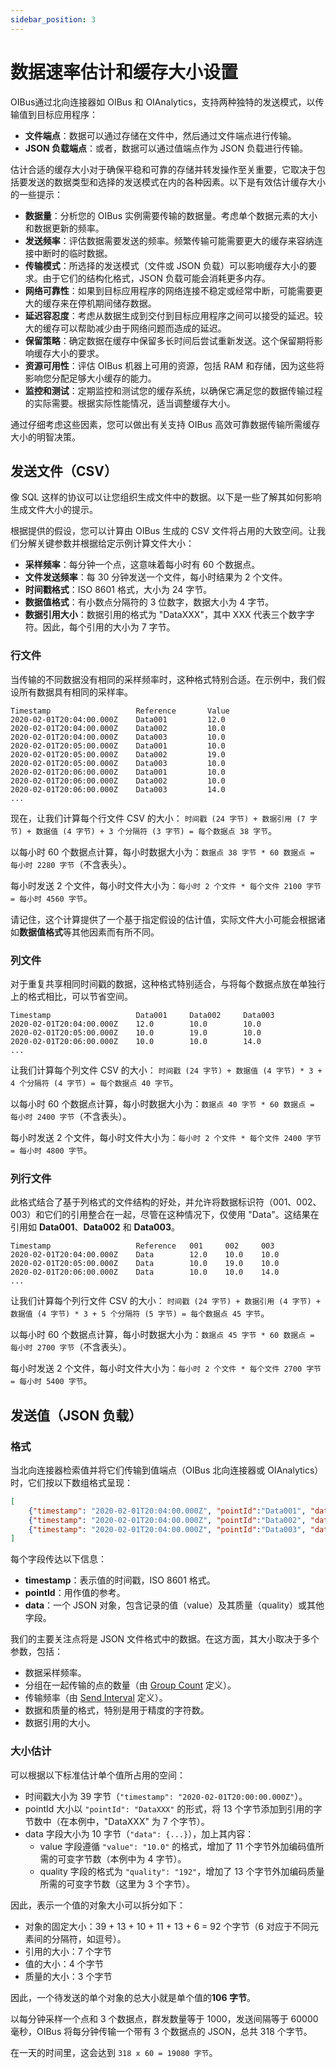 ```yaml
---
sidebar_position: 3
---
```


# 数据速率估计和缓存大小设置
OIBus通过北向连接器如 OIBus 和 OIAnalytics，支持两种独特的发送模式，以传输值到目标应用程序：
- **文件端点**：数据可以通过存储在文件中，然后通过文件端点进行传输。
- **JSON 负载端点**：或者，数据可以通过值端点作为 JSON 负载进行传输。

估计合适的缓存大小对于确保平稳和可靠的存储并转发操作至关重要，它取决于包括要发送的数据类型和选择的发送模式在内的各种因素。以下是有效估计缓存大小的一些提示：
- **数据量**：分析您的 OIBus 实例需要传输的数据量。考虑单个数据元素的大小和数据更新的频率。
- **发送频率**：评估数据需要发送的频率。频繁传输可能需要更大的缓存来容纳连接中断时的临时数据。
- **传输模式**：所选择的发送模式（文件或 JSON 负载）可以影响缓存大小的要求。由于它们的结构化格式，JSON 负载可能会消耗更多内存。
- **网络可靠性**：如果到目标应用程序的网络连接不稳定或经常中断，可能需要更大的缓存来在停机期间储存数据。
- **延迟容忍度**：考虑从数据生成到交付到目标应用程序之间可以接受的延迟。较大的缓存可以帮助减少由于网络问题而造成的延迟。
- **保留策略**：确定数据在缓存中保留多长时间后尝试重新发送。这个保留期将影响缓存大小的要求。
- **资源可用性**：评估 OIBus 机器上可用的资源，包括 RAM 和存储，因为这些将影响您分配足够大小缓存的能力。
- **监控和测试**：定期监控和测试您的缓存系统，以确保它满足您的数据传输过程的实际需要。根据实际性能情况，适当调整缓存大小。

通过仔细考虑这些因素，您可以做出有关支持 OIBus 高效可靠数据传输所需缓存大小的明智决策。

## 发送文件（CSV）
像 SQL 这样的协议可以让您组织生成文件中的数据。以下是一些了解其如何影响生成文件大小的提示。

根据提供的假设，您可以计算由 OIBus 生成的 CSV 文件将占用的大致空间。让我们分解关键参数并根据给定示例计算文件大小：
- **采样频率**：每分钟一个点，这意味着每小时有 60 个数据点。
- **文件发送频率**：每 30 分钟发送一个文件，每小时结果为 2 个文件。
- **时间戳格式**：ISO 8601 格式，大小为 24 字节。
- **数据值格式**：有小数点分隔符的 3 位数字，数据大小为 4 字节。
- **数据引用大小**：数据引用的格式为 "DataXXX"，其中 XXX 代表三个数字字符。因此，每个引用的大小为 7 字节。

### 行文件
当传输的不同数据没有相同的采样频率时，这种格式特别合适。在示例中，我们假设所有数据具有相同的采样率。

````csv 标题="行文件 CSV"
Timestamp	                Reference	    Value
2020-02-01T20:04:00.000Z	Data001	        12.0
2020-02-01T20:04:00.000Z	Data002	        10.0
2020-02-01T20:04:00.000Z	Data003	        10.0
2020-02-01T20:05:00.000Z	Data001	        10.0
2020-02-01T20:05:00.000Z	Data002	        19.0
2020-02-01T20:05:00.000Z	Data003	        10.0
2020-02-01T20:06:00.000Z	Data001	        10.0
2020-02-01T20:06:00.000Z	Data002	        10.0
2020-02-01T20:06:00.000Z	Data003	        14.0
...
````

现在，让我们计算每个行文件 CSV 的大小：
`时间戳 (24 字节) + 数据引用 (7 字节) + 数据值 (4 字节) + 3 个分隔符 (3 字节) = 每个数据点 38 字节`。

以每小时 60 个数据点计算，每小时数据大小为：`数据点 38 字节 * 60 数据点 = 每小时 2280 字节`（不含表头）。

每小时发送 2 个文件，每小时文件大小为：`每小时 2 个文件 * 每个文件 2100 字节 = 每小时 4560 字节`。

请记住，这个计算提供了一个基于指定假设的估计值，实际文件大小可能会根据诸如**数据值格式**等其他因素而有所不同。

### 列文件
对于重复共享相同时间戳的数据，这种格式特别适合，与将每个数据点放在单独行上的格式相比，可以节省空间。

````csv 标题="列文件 CSV"
Timestamp	                Data001	    Data002	    Data003
2020-02-01T20:04:00.000Z	12.0	    10.0	    10.0
2020-02-01T20:05:00.000Z	10.0	    19.0	    10.0
2020-02-01T20:06:00.000Z	10.0	    10.0	    14.0
...
````

让我们计算每个列文件 CSV 的大小：
`时间戳 (24 字节) + 数据值 (4 字节) * 3 + 4 个分隔符 (4 字节) = 每个数据点 40 字节`。

以每小时 60 个数据点计算，每小时数据大小为：`数据点 40 字节 * 60 数据点 = 每小时 2400 字节`（不含表头）。

每小时发送 2 个文件，每小时文件大小为：`每小时 2 个文件 * 每个文件 2400 字节 = 每小时 4800 字节`。

### 列行文件
此格式结合了基于列格式的文件结构的好处，并允许将数据标识符（001、002、003）和它们的引用整合在一起，尽管在这种情况下，仅使用 "Data"。这结果在引用如 **Data001**、**Data002** 和 **Data003**。

````csv 标题="列行文件 CSV"
Timestamp	                Reference	001	    002	    003
2020-02-01T20:04:00.000Z	Data	    12.0	10.0	10.0
2020-02-01T20:05:00.000Z	Data	    10.0	19.0	10.0
2020-02-01T20:06:00.000Z	Data	    10.0	10.0	14.0
...
````

让我们计算每个列行文件 CSV 的大小：
`时间戳 (24 字节) + 数据引用 (4 字节) + 数据值 (4 字节) * 3 + 5 个分隔符 (5 字节) = 每个数据点 45 字节`。

以每小时 60 个数据点计算，每小时数据大小为：`数据点 45 字节 * 60 数据点 = 每小时 2700 字节`（不含表头）。

每小时发送 2 个文件，每小时文件大小为：`每小时 2 个文件 * 每个文件 2700 字节 = 每小时 5400 字节`。

## 发送值（JSON 负载）
### 格式
当北向连接器检索值并将它们传输到值端点（OIBus 北向连接器或 OIAnalytics）时，它们按以下数组格式呈现：
````json 标题="JSON 负载"
[
    {"timestamp": "2020-02-01T20:04:00.000Z", "pointId":"Data001", "data": {"value": "12.0", "quality": "192"}},
    {"timestamp": "2020-02-01T20:04:00.000Z", "pointId":"Data002", "data": {"value": "10.0", "quality": "192"}}, 
    {"timestamp": "2020-02-01T20:04:00.000Z", "pointId":"Data003", "data": {"value": "10.0", "quality": "192"}}
]
````
每个字段传达以下信息：
- **timestamp**：表示值的时间戳，ISO 8601 格式。
- **pointId**：用作值的参考。
- **data**：一个 JSON 对象，包含记录的值（value）及其质量（quality）或其他字段。

我们的主要关注点将是 JSON 文件格式中的数据。在这方面，其大小取决于多个参数，包括：
- 数据采样频率。
- 分组在一起传输的点的数量（由 [Group Count](../north-connectors/common-settings#caching) 定义）。
- 传输频率（由 [Send Interval](../north-connectors/common-settings#caching) 定义）。
- 数据和质量的格式，特别是用于精度的字符数。
- 数据引用的大小。

### 大小估计
可以根据以下标准估计单个值所占用的空间：
- 时间戳大小为 39 字节（`"timestamp": "2020-02-01T20:00:00.000Z"`）。
- pointId 大小以 `"pointId": "DataXXX"` 的形式，将 13 个字节添加到引用的字节数中（在本例中，"DataXXX" 为 7 个字节）。
- data 字段大小为 10 字节（`"data": {...}`），加上其内容：
  - value 字段遵循 `"value": "10.0"` 的格式，增加了 11 个字节外加编码值所需的可变字节数（本例中为 4 字节）。
  - quality 字段的格式为 `"quality": "192"`，增加了 13 个字节外加编码质量所需的可变字节数（这里为 3 个字节）。

因此，表示一个值的对象大小可以拆分如下：
- 对象的固定大小：39 + 13 + 10 + 11 + 13 + 6 = 92 个字节（6 对应于不同元素间的分隔符，如逗号）。
- 引用的大小：7 个字节
- 值的大小：4 个字节
- 质量的大小：3 个字节

因此，一个待发送的单个对象的总大小就是单个值的**106 字节**。

以每分钟采样一个点和 3 个数据点，群发数量等于 1000，发送间隔等于 60000 毫秒，OIBus 将每分钟传输一个带有 3 个数据点的 JSON，总共 318 个字节。

在一天的时间里，这会达到 `318 x 60 = 19080 字节`。